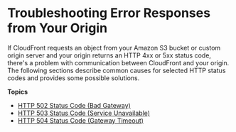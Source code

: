 # Troubleshooting Error Responses from Your Origin<a name="troubleshooting-response-errors"></a>

If CloudFront requests an object from your Amazon S3 bucket or custom origin server and your origin returns an HTTP 4xx or 5xx status code, there's a problem with communication between CloudFront and your origin\. The following sections describe common causes for selected HTTP status codes and provides some possible solutions\.

**Topics**
+ [HTTP 502 Status Code \(Bad Gateway\)](http-502-bad-gateway.md)
+ [HTTP 503 Status Code \(Service Unavailable\)](http-503-service-unavailable.md)
+ [HTTP 504 Status Code \(Gateway Timeout\)](http-504-gateway-timeout.md)